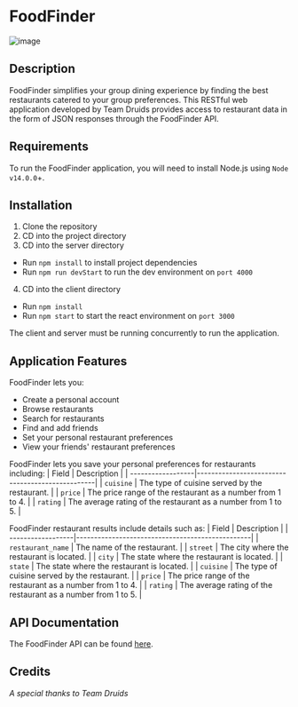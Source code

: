 # FoodFinder

![image](https://user-images.githubusercontent.com/47260573/124221499-bf193200-dab4-11eb-8992-db22ba3178f8.png)

## Description
FoodFinder simplifies your group dining experience by finding the best restaurants catered to your group preferences. This RESTful web application developed by Team Druids provides access to restaurant data in the form of JSON responses through the FoodFinder API.

## Requirements
To run the FoodFinder application, you will need to install Node.js using `Node v14.0.0`+.

## Installation
1. Clone the repository
2. CD into the project directory
3. CD into the server directory
  - Run `npm install` to install project dependencies
  - Run `npm run devStart`  to run the dev environment on `port 4000`
4. CD into the client directory
  - Run `npm install`
  - Run `npm start` to start the react environment on `port 3000`

The client and server must be running concurrently to run the application.

## Application Features
FoodFinder lets you:
- Create a personal account
- Browse restaurants
- Search for restaurants
- Find and add friends
- Set your personal restaurant preferences
- View your friends' restaurant preferences

FoodFinder lets you save your personal preferences for restaurants including:
| Field             | Description                                     |
| ------------------|-------------------------------------------------|
| `cuisine`	        | The type of cuisine served by the restaurant. |
| `price`	          | The price range of the restaurant as a number from 1 to 4. |
| `rating`	        | The average rating of the restaurant as a number from 1 to 5. |

FoodFinder restaurant results include details such as:
| Field             | Description                                     |
| ------------------|-------------------------------------------------|
| `restaurant_name`	| The name of the restaurant. |
| `street`          | The city where the restaurant is located. |
| `city`	          | The state where the restaurant is located. |
| `state`           | The state where the restaurant is located. |
| `cuisine`	        | The type of cuisine served by the restaurant. |
| `price`	          | The price range of the restaurant as a number from 1 to 4. |
| `rating`	        | The average rating of the restaurant as a number from 1 to 5. |

## API Documentation
The FoodFinder API can be found [here](https://github.com/vsupapo/FoodFinderAPI/blob/main/README.md).

## Credits
*A special thanks to Team Druids*
